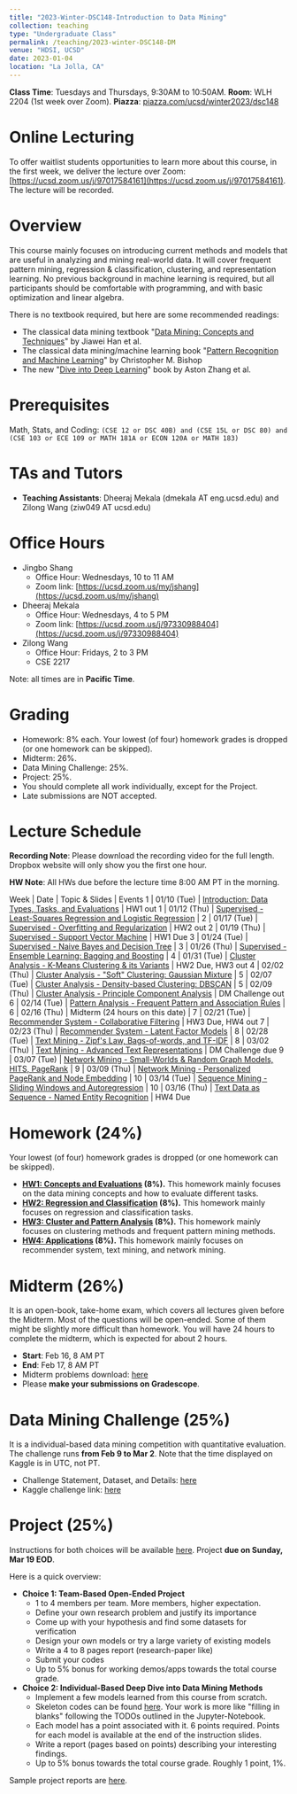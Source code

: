 ```yaml
---
title: "2023-Winter-DSC148-Introduction to Data Mining"
collection: teaching
type: "Undergraduate Class"
permalink: /teaching/2023-winter-DSC148-DM
venue: "HDSI, UCSD"
date: 2023-01-04
location: "La Jolla, CA"
---
```


**Class Time**: Tuesdays and Thursdays, 9:30AM to 10:50AM.  **Room**: WLH 2204 (1st week over Zoom).  **Piazza**: [piazza.com/ucsd/winter2023/dsc148](https://piazza.com/ucsd/winter2023/dsc148)

Online Lecturing
======


To offer waitlist students opportunities to learn more about this course, in the first week, we deliver the lecture over Zoom: [https://ucsd.zoom.us/j/97017584161](https://ucsd.zoom.us/j/97017584161). The lecture will be recorded. 



Overview
======

This course mainly focuses on introducing current methods and models that are useful in analyzing and mining real-world data. It will cover frequent pattern mining, regression & classification, clustering, and representation learning. No previous background in machine learning is required, but all participants should be comfortable with programming, and with basic optimization and linear algebra. 

There is no textbook required, but here are some recommended readings:
- The classical data mining textbook "[Data Mining: Concepts and Techniques](https://books.google.com/books/about/Data_Mining_Concepts_and_Techniques.html?id=pQws07tdpjoC&source=kp_book_description)" by Jiawei Han et al.
- The classical data mining/machine learning book "[Pattern Recognition and Machine Learning](https://books.google.com/books/about/Pattern_Recognition_and_Machine_Learning.html?id=HL4HrgEACAAJ&source=kp_book_description)" by Christopher M. Bishop
- The new "[Dive into Deep Learning](https://d2l.ai/)" book by Aston Zhang et al.


Prerequisites
======

Math, Stats, and Coding: `(CSE 12 or DSC 40B) and (CSE 15L or DSC 80) and (CSE 103 or ECE 109 or MATH 181A or ECON 120A or MATH 183)`

TAs and Tutors
======

- **Teaching Assistants**: Dheeraj Mekala (dmekala AT eng.ucsd.edu) and Zilong Wang (ziw049 AT ucsd.edu)

Office Hours
======

- Jingbo Shang
    - Office Hour: Wednesdays, 10 to 11 AM
    - Zoom link: [https://ucsd.zoom.us/my/jshang](https://ucsd.zoom.us/my/jshang)
- Dheeraj Mekala
    - Office Hour: Wednesdays, 4 to 5 PM
    - Zoom link: [https://ucsd.zoom.us/j/97330988404](https://ucsd.zoom.us/j/97330988404)
- Zilong Wang
    - Office Hour: Fridays, 2 to 3 PM
    - CSE 2217

Note: all times are in **Pacific Time**.

Grading
======

- Homework: 8% each. Your lowest (of four) homework grades is dropped (or one homework can be skipped).
- Midterm: 26%.
- Data Mining Challenge: 25%.
- Project: 25%.
- You should complete all work individually, except for the Project.
- Late submissions are NOT accepted.

Lecture Schedule
======

**Recording Note**: Please download the recording video for the full length. Dropbox website will only show you the first one hour.

**HW Note**: All HWs due before the lecture time 8:00 AM PT in the morning. 

Week | Date        | Topic & Slides                                                  | Events
1    | 01/10 (Tue) | [Introduction: Data Types, Tasks, and Evaluations](https://www.dropbox.com/sh/kelkdkgh40tofpy/AACwQveVZMcb4tZaN1emIncRa?dl=0) | HW1 out
1    | 01/12 (Thu) | [Supervised - Least-Squares Regression and Logistic Regression](https://www.dropbox.com/sh/e50hqqjnzm0j16k/AADLj_T-RyPHYJ3zGeaD6RCoa?dl=0) |
2    | 01/17 (Tue) | [Supervised - Overfitting and Regularization](https://www.dropbox.com/sh/5kq698g4d38eo3q/AACbID-n0bbSkcZYqVqTfGKZa?dl=0) | HW2 out
2    | 01/19 (Thu) | [Supervised - Support Vector Machine](https://www.dropbox.com/sh/ykes3hkyxluoi7u/AAAB-6UJS_MM1mtLvL62Mo36a?dl=0) | HW1 Due
3    | 01/24 (Tue) | [Supervised - Naive Bayes and Decision Tree](https://www.dropbox.com/sh/tk9rbd78lokkq0r/AABtyQDnebskcobAI5Dn7Ti-a?dl=0) |
3    | 01/26 (Thu) | [Supervised - Ensemble Learning: Bagging and Boosting](https://www.dropbox.com/sh/1doodjvf4lf0nfg/AADOn8m1eq9ovauCikdTKfT5a?dl=0) | 
4    | 01/31 (Tue) | [Cluster Analysis - K-Means Clustering & its Variants](https://www.dropbox.com/sh/3vav2l98hiwneoz/AAB83L3kHjmUMEUavqQqZ9vca?dl=0) | HW2 Due, HW3 out
4    | 02/02 (Thu) | [Cluster Analysis - "Soft" Clustering: Gaussian Mixture](https://www.dropbox.com/sh/e4kr8rhffi0kpza/AABfizqi8HUgKQjjsd1uUoREa?dl=0) |
5    | 02/07 (Tue) | [Cluster Analysis - Density-based Clustering: DBSCAN](https://www.dropbox.com/sh/pe9svi7jbdagk2x/AABfNVrhVGMtvOgFWHNCUrgNa?dl=0) |
5    | 02/09 (Thu) | [Cluster Analysis - Principle Component Analysis](https://www.dropbox.com/sh/mkypn0oa10imiko/AADOM1UbnPwTWI7clfQ5-SMMa?dl=0) | DM Challenge out
6    | 02/14 (Tue) | [Pattern Analysis - Frequent Pattern and Association Rules](https://www.dropbox.com/sh/o8qgzn7dww4q3i0/AACB2ddFbaKIzEsLrwzU8bIaa?dl=0) |
6    | 02/16 (Thu) | Midterm (24 hours on this date) |
7    | 02/21 (Tue) | [Recommender System - Collaborative Filtering](https://www.dropbox.com/sh/2x12t8o1d7acn4q/AABITlgNWgibFGUlAjurtRnIa?dl=0) | HW3 Due, HW4 out
7    | 02/23 (Thu) | [Recommender System - Latent Factor Models](https://www.dropbox.com/sh/y3lekdke4zqmn1o/AACs3y6VrGjaI-cPWIXWE-lua?dl=0) |
8    | 02/28 (Tue) | [Text Mining - Zipf's Law, Bags-of-words, and TF-IDF](https://www.dropbox.com/sh/6zok1aan1ooqduu/AAC0XSTIizY2DJa1vuTcexqsa?dl=0) |
8    | 03/02 (Thu) | [Text Mining - Advanced Text Representations](https://www.dropbox.com/sh/74ollavmb91vvrq/AADhBVNG2eKgn7qf2FoT667ia?dl=0) | DM Challenge due
9    | 03/07 (Tue) | [Network Mining - Small-Worlds & Random Graph Models, HITS, PageRank](https://www.dropbox.com/sh/rtuv5byglzgx5dm/AAB0vTSWChubkYtwj7bJ_Tqua?dl=0) | 
9    | 03/09 (Thu) | [Network Mining - Personalized PageRank and Node Embedding](https://www.dropbox.com/sh/w1hymo5qqd6nuf9/AAAxQ5QqGiOiSyZxLFs8-mX1a?dl=0) |
10   | 03/14 (Tue) | [Sequence Mining - Sliding Windows and Autoregression](https://www.dropbox.com/sh/qb6ajjiggu9v4fy/AABZoZ18FuuVbs4-dS2dYdsEa?dl=0) |
10   | 03/16 (Thu) | [Text Data as Sequence - Named Entity Recognition](https://www.dropbox.com/sh/x9sc1styxcw023y/AACwbp0-uPH9-LM-CROfGkVia?dl=0) | HW4 Due

Homework (24%)
======

Your lowest (of four) homework grades is dropped (or one homework can be skipped).

- **[HW1: Concepts and Evaluations](https://www.dropbox.com/s/5g9n1o1hzm90xn0/DSC148_WI23_HW1.pdf?dl=1) (8%).** This homework mainly focuses on the data mining concepts and how to evaluate different tasks.
- **[HW2: Regression and Classification](https://www.dropbox.com/s/vodasirrj13mnbb/DSC148___WI23_HW2.pdf?dl=0) (8%).** This homework mainly focuses on regression and classification tasks.
- **[HW3: Cluster and Pattern Analysis](https://www.dropbox.com/s/7qu7okq3hvteup9/HW3.zip?dl=0) (8%).** This homework mainly focuses on clustering methods and frequent pattern mining methods.
- **[HW4: Applications](https://www.dropbox.com/s/eadrn1ehcp56do8/HW4.zip?dl=0) (8%).** This homework mainly focuses on recommender system, text mining, and network mining.

Midterm (26%)
======

It is an open-book, take-home exam, which covers all lectures given before the Midterm. Most of the questions will be open-ended. Some of them might be slightly more difficult than homework. You will have 24 hours to complete the midterm, which is expected for about 2 hours.

- **Start**: Feb 16, 8 AM PT
- **End**: Feb 17, 8 AM PT
- Midterm problems download: [here](https://www.dropbox.com/s/anfj6jtpce84imz/DSC148_Midterm_WI23.pdf?dl=0)
- Please **make your submissions on Gradescope**.

Data Mining Challenge (25%)
======

It is a individual-based data mining competition with quantitative evaluation. The challenge runs **from Feb 9 to Mar 2**. Note that the time displayed on Kaggle is in UTC, not PT.

- Challenge Statement, Dataset, and Details: [here](https://www.dropbox.com/s/tq30ogcpoaezan4/DSC%20148_%20Intro%20to%20Data%20Mining%20%E2%80%93%20Data%20Mining%20Challenge.pdf?dl=0)
- Kaggle challenge link: [here](https://www.kaggle.com/competitions/ucsd-dsc190-wi23-introduction-to-data-mining/)

Project (25%)
======

Instructions for both choices will be available [here](https://www.dropbox.com/s/aqkk6q6hjtpzwbq/Project%20Instructions.pdf?dl=0). Project ****due on Sunday, Mar 19 EOD****.

Here is a quick overview:
- **Choice 1: Team-Based Open-Ended Project**
    - 1 to 4 members per team. More members, higher expectation.
    - Define your own research problem and justify its importance
    - Come up with your hypothesis and find some datasets for verification
    - Design your own models or try a large variety of existing models
    - Write a 4 to 8 pages report (research-paper like)
    - Submit your codes
    - Up to 5% bonus for working demos/apps towards the total course grade.
- **Choice 2: Individual-Based Deep Dive into Data Mining Methods**
    - Implement a few models learned from this course from scratch.
    - Skeleton codes can be found [here](https://www.dropbox.com/sh/y5a5wvrysbl7mrd/AAARcWGHjlWRN9E-6B9H3KFCa?dl=0). Your work is more like "filling in blanks" following the TODOs outlined in the Jupyter-Notebook.
    - Each model has a point associated with it. 6 points required. Points for each model is available at the end of the instruction slides.
    - Write a report (pages based on points) describing your interesting findings.
    - Up to 5% bonus towards the total course grade. Roughly 1 point, 1%.

Sample project reports are [here](https://www.dropbox.com/sh/6h2x141rh6if95g/AABnk8dVw3SbbHIYadXsn7Hba?dl=0).